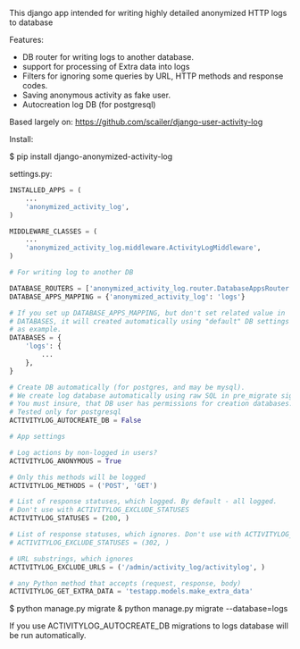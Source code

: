 This django app intended for writing highly detailed anonymized HTTP logs to database

Features:
- DB router for writing logs to another database.
- support for processing of Extra data into logs
- Filters for ignoring some queries by URL, HTTP methods and response codes.
- Saving anonymous activity as fake user.
- Autocreation log DB (for postgresql)

Based largely on: https://github.com/scailer/django-user-activity-log


Install:

$ pip install django-anonymized-activity-log

settings.py:


```python
INSTALLED_APPS = (
    ...
    'anonymized_activity_log',
)

MIDDLEWARE_CLASSES = (
    ...
    'anonymized_activity_log.middleware.ActivityLogMiddleware',
)

# For writing log to another DB

DATABASE_ROUTERS = ['anonymized_activity_log.router.DatabaseAppsRouter']
DATABASE_APPS_MAPPING = {'anonymized_activity_log': 'logs'}

# If you set up DATABASE_APPS_MAPPING, but don't set related value in
# DATABASES, it will created automatically using "default" DB settings
# as example.
DATABASES = {
    'logs': {
        ...
    },
}

# Create DB automatically (for postgres, and may be mysql).
# We create log database automatically using raw SQL in pre_migrate signal.
# You must insure, that DB user has permissions for creation databases. 
# Tested only for postgresql
ACTIVITYLOG_AUTOCREATE_DB = False

# App settings

# Log actions by non-logged in users?
ACTIVITYLOG_ANONYMOUS = True

# Only this methods will be logged
ACTIVITYLOG_METHODS = ('POST', 'GET')

# List of response statuses, which logged. By default - all logged.
# Don't use with ACTIVITYLOG_EXCLUDE_STATUSES
ACTIVITYLOG_STATUSES = (200, )

# List of response statuses, which ignores. Don't use with ACTIVITYLOG_STATUSES
# ACTIVITYLOG_EXCLUDE_STATUSES = (302, )

# URL substrings, which ignores
ACTIVITYLOG_EXCLUDE_URLS = ('/admin/activity_log/activitylog', )

# any Python method that accepts (request, response, body)
ACTIVITYLOG_GET_EXTRA_DATA = 'testapp.models.make_extra_data'
```

$ python manage.py migrate & python manage.py migrate --database=logs

If you use ACTIVITYLOG_AUTOCREATE_DB migrations to logs database 
will be run automatically.
